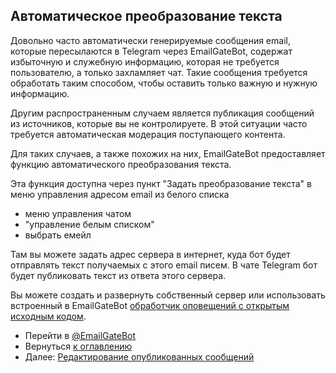 ## Автоматическое преобразование текста

Довольно часто автоматически генерируемые сообщения email, которые пересылаются в Telegram через EmailGateBot,
содержат избыточную и служебную информацию, которая не требуется пользователю, а только захламляет чат.
Такие сообщения требуется обработать таким способом, чтобы оставить только важную и нужную информацию.

Другим распространенным случаем является публикация сообщений из источников, которые вы не контролируете.
В этой ситуации часто требуется автоматическая модерация поступающего контента.

Для таких случаев, а также похожих на них, EmailGateBot предоставляет функцию автоматического преобразования текста.

Эта функция доступна через пункт "Задать преобразование текста" в меню управления адресом email из белого списка 

- меню управления чатом
- "управление белым списком"
- выбрать емейл

Там вы можете задать адрес сервера в интернет, куда бот будет отправлять текст получаемых с этого email писем.
В чате Telegram бот будет публиковать текст из ответа этого сервера.

Вы можете создать и развернуть собственный сервер или использовать встроенный в EmailGateBot [обработчик оповещений с открытым исходным кодом](transform_text.md).

- Перейти в [@EmailGateBot](http://t.me/EmailGateBot?start=utm_KDaxQG000_github-ru-conversion)
- Вернуться [к оглавлению](guide.md)
- Далее: [Редактирование опубликованных сообщений](editing_published.md)
